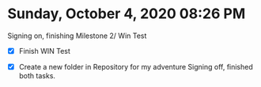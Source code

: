 # Sunday, October  4, 2020 08:26 PM
Signing on, finishing Milestone 2/ Win Test 
- [X] Finish WIN Test
- [X] Create a new folder in Repository for my adventure
Signing off, finished both tasks. 

